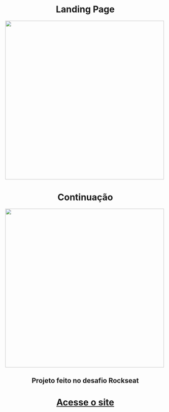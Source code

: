 <h1 align="center">Landing Page</h1>

<!--  INICIO-->

  <img height="500em" src="https://cdn.discordapp.com/attachments/971490256543170694/975584626389180476/first.png">
 
<!--  SOBRE -->
<h1 align="center">Continuação</h1>

<img height="500em" src="https://cdn.discordapp.com/attachments/971490256543170694/975584626619854868/second.png">

<h2 align="center">Projeto feito no desafio Rockseat</h2>
<h1 align="center"><a href="https://romulo-queiroz.github.io/Second-Project/">Acesse o site</a></h1>
